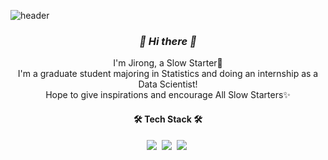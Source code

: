 ![header](https://capsule-render.vercel.app/api?type=wave&color=auto&height=200&section=header&text=Slow%20Starter();%20&fontSize=90&fontColor=000000)




<h3 align="center"><i> 👋  Hi there 👋 </i></h3>
<p align="center">
 I'm Jirong, a Slow Starter🌱 <br>
I'm a graduate student majoring in Statistics and doing an internship as a Data Scientist! <br>
Hope to give inspirations and encourage All Slow Starters✨ 
</p>


<h4 align="center">🛠️ Tech Stack 🛠️</h4>
<p align="center">
 <img src="https://img.shields.io/badge/Python-3776AB?style=flat-square&logo=Python&logoColor=white"/></a>&nbsp 
<img src="https://img.shields.io/badge/R-276DC3?style=flat-square&logo=R&logoColor=white"/></a>&nbsp
<img src="https://img.shields.io/badge/C-A8B9CC?style=flat-square&logo=C&logoColor=white"/></a>&nbsp 
</p>


